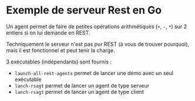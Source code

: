# Exemple de serveur Rest en Go

Un agent permet de faire de petites opérations arithmétiques (`+`, `-`, `*`) sur 2 entiers si on lui demande en REST.

Techniquement le serveur n'est pas pur REST (à vous de trouver pourquoi), mais il est fonctionnel et peut tenir la charge.

3 exécutables (indépendants) sont fournis :

* `launch-all-rest-agents` permet de lancer une démo avec un seul exécutable
* `lanch-rsagt` permet de lancer un agent de type serveur
* `lanch-rsagt` permet de lancer un agent de type client